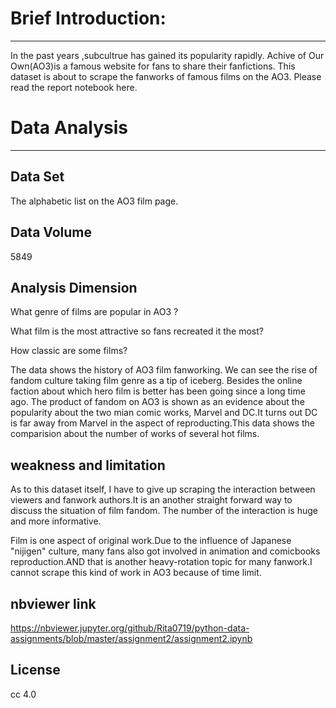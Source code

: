 # Brief Introduction:
---

In the past years ,subcultrue has gained its popularity rapidly. Achive of Our Own(AO3)is a famous website for fans to share their fanfictions. This dataset is about to scrape the fanworks of famous films on the AO3.
Please read the report notebook here.


# Data Analysis
---

## Data Set

The alphabetic list on the AO3 film page.

## Data Volume

5849

## Analysis Dimension

What genre of films are popular in AO3 ?

What film is the most attractive so fans recreated it the most?

How classic are some films?

The data shows the history of AO3 film fanworking. We can see the rise of fandom culture taking film genre as a tip of iceberg. Besides the online faction about which hero film is better has been going since a long time ago. The product of fandom on AO3 is shown as an evidence about the popularity about the two mian comic works, Marvel and DC.It turns out DC is far away from Marvel in the aspect of reproducting.This data shows the comparision about the number of works of several hot films.

## weakness and limitation

As to this dataset itself, I have to give up scraping the interaction between viewers and fanwork authors.It is an another straight forward way to discuss the situation of film fandom. The number of the interaction is huge and more informative.

Film is one aspect of original work.Due to the influence of Japanese "nijigen" culture, many fans also got involved in animation and comicbooks reproduction.AND that is another heavy-rotation topic for many fanwork.I cannot scrape this kind of work in AO3 because of time limit.


## nbviewer link

https://nbviewer.jupyter.org/github/Rita0719/python-data-assignments/blob/master/assignment2/assignment2.ipynb

## License

cc 4.0
